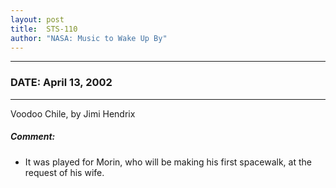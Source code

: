 ```yaml
---
layout: post
title:  STS-110
author: "NASA: Music to Wake Up By"
---
```


----
### DATE: April 13, 2002
----
Voodoo Chile, by Jimi Hendrix

##### Comment:
* It was played for Morin, who will be making his first spacewalk, at the request of his wife.
